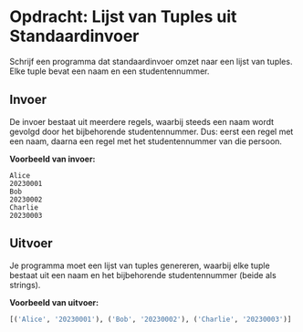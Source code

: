 # Opdracht: Lijst van Tuples uit Standaardinvoer

Schrijf een programma dat standaardinvoer omzet naar een lijst van tuples. Elke tuple bevat een naam en een studentennummer.

## Invoer

De invoer bestaat uit meerdere regels, waarbij steeds een naam wordt gevolgd door het bijbehorende studentennummer. Dus: eerst een regel met een naam, daarna een regel met het studentennummer van die persoon.

**Voorbeeld van invoer:**

```
Alice
20230001
Bob
20230002
Charlie
20230003
```

## Uitvoer

Je programma moet een lijst van tuples genereren, waarbij elke tuple bestaat uit een naam en het bijbehorende studentennummer (beide als strings).

**Voorbeeld van uitvoer:**

```python
[('Alice', '20230001'), ('Bob', '20230002'), ('Charlie', '20230003')]
```
